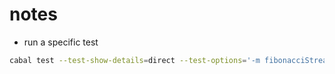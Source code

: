 # notes 
- run a specific test 
```bash
cabal test --test-show-details=direct --test-options='-m fibonacciStream'
```